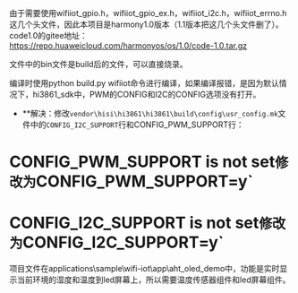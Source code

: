 由于需要使用wifiiot_gpio.h，wifiiot_gpio_ex.h，wifiiot_i2c.h，wifiiot_errno.h这几个头文件，因此本项目是harmony1.0版本（1.1版本把这几个头文件删了）。code1.0的gitee地址：https://repo.huaweicloud.com/harmonyos/os/1.0/code-1.0.tar.gz


文件中的bin文件是build后的文件，可以直接烧录。




编译时使用python build.py wifiiot命令进行编译，如果编译报错，是因为默认情况下，hi3861_sdk中，PWM的CONFIG和I2C的CONFIG选项没有打开。

* **解决：修改`vendor\hisi\hi3861\hi3861\build\config\usr_config.mk`文件中的`CONFIG_I2C_SUPPORT`行和CONFIG_PWM_SUPPORT行：
# CONFIG_PWM_SUPPORT is not set`修改为`CONFIG_PWM_SUPPORT=y`
# CONFIG_I2C_SUPPORT is not set`修改为`CONFIG_I2C_SUPPORT=y`




项目文件在applications\sample\wifi-iot\app\aht_oled_demo中，功能是实时显示当前环境的湿度和温度到led屏幕上，所以需要温度传感器组件和led屏幕组件。